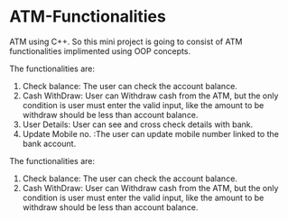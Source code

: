 # ATM-Functionalities

ATM using C++. So this mini project is going to consist of ATM functionalities implimented using OOP concepts. 


The functionalities are:
1) Check balance: The user can check the account balance.
2)  Cash WithDraw: User can Withdraw cash from the ATM, but the only condition is user must enter the valid input, like the amount to be withdraw should be less than account balance.
3) User Details: User can see and cross check details with bank.
4) Update Mobile no. :The user can update mobile number linked to the bank account.  


The functionalities are:
1) Check balance: The user can check the account balance.
2)  Cash WithDraw: User can Withdraw cash from the ATM, but the only condition is user must enter the valid input, like the amount to be withdraw should be less than account balance.
